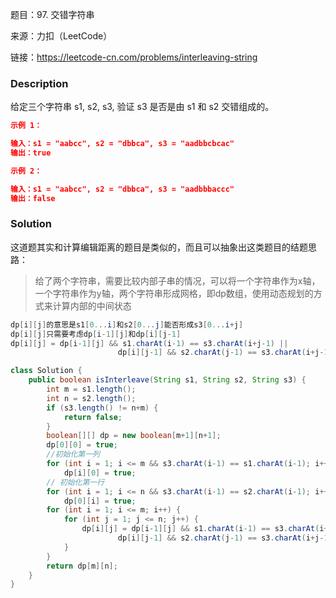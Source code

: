题目：97. 交错字符串

来源：力扣（LeetCode）

链接：https://leetcode-cn.com/problems/interleaving-string

### Description

给定三个字符串 s1, s2, s3, 验证 s3 是否是由 s1 和 s2 交错组成的。

```json
示例 1：

输入：s1 = "aabcc", s2 = "dbbca", s3 = "aadbbcbcac"
输出：true

示例 2：

输入：s1 = "aabcc", s2 = "dbbca", s3 = "aadbbbaccc"
输出：false
```

### Solution

这道题其实和计算编辑距离的题目是类似的，而且可以抽象出这类题目的结题思路：

> 给了两个字符串，需要比较内部子串的情况，可以将一个字符串作为x轴，一个字符串作为y轴，两个字符串形成网格，即dp数组，使用动态规划的方式来计算内部的中间状态

```java
dp[i][j]的意思是s1[0...i]和s2[0...j]能否形成s3[0...i+j]
dp[i][j]只需要考虑dp[i-1][j]和dp[i][j-1]
dp[i][j] = dp[i-1][j] && s1.charAt(i-1) == s3.charAt(i+j-1) ||
                        dp[i][j-1] && s2.charAt(j-1) == s3.charAt(i+j-1);
```

```java
class Solution {
    public boolean isInterleave(String s1, String s2, String s3) {
        int m = s1.length();
        int n = s2.length();
        if (s3.length() != n+m) {
            return false;
        }
        boolean[][] dp = new boolean[m+1][n+1];
        dp[0][0] = true;
        //初始化第一列
        for (int i = 1; i <= m && s3.charAt(i-1) == s1.charAt(i-1); i++)
            dp[i][0] = true;
        // 初始化第一行
        for (int i = 1; i <= n && s3.charAt(i-1) == s2.charAt(i-1); i++)
            dp[0][i] = true;
        for (int i = 1; i <= m; i++) {
            for (int j = 1; j <= n; j++) {
                dp[i][j] = dp[i-1][j] && s1.charAt(i-1) == s3.charAt(i+j-1) ||
                        dp[i][j-1] && s2.charAt(j-1) == s3.charAt(i+j-1);
            }
        }
        return dp[m][n];
    }
}
```


